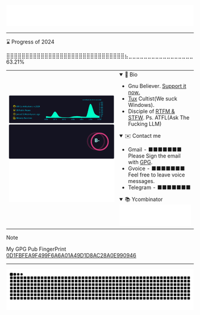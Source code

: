 ![Typing SVG](assets/typing_svg.svg)

---

<!--START_SECTION:progress-->
⌛ Progress of 2024
<!--846dbca2-5dbf-11ef-81a2-6dac37242994-->
⣿⣿⣿⣿⣿⣿⣿⣿⣿⣿⣿⣿⣿⣿⣿⣿⣿⣿⣿⣿⣿⣿⣿⣿⣿⣿⣿⣿⣿⣿⣿⣦⣀⣀⣀⣀⣀⣀⣀⣀⣀⣀⣀⣀⣀⣀⣀⣀⣀ 63.21%
<!--END_SECTION:progress-->

<table>
<tr>
<td>
<picture>
 <source media="(prefers-color-scheme: dark)" srcset="assets/profile_summary_card_dark.svg">
 <source media="(prefers-color-scheme: light)" srcset="assets/profile_summary_card.svg">
 <img alt="Summary Card" src="assets/profile_summary_card_dark.svg">
</picture>
<picture>
 <source media="(prefers-color-scheme: dark)" srcset="assets/readme_card_dark.svg">
 <source media="(prefers-color-scheme: light)" srcset="assets/readme_card.svg">
 <img alt="Readme Card" src="assets/readme_card_dark.svg">
</picture>
<picture>
 <source media="(prefers-color-scheme: dark)" srcset="assets/leet_card_dark.svg">
 <source media="(prefers-color-scheme: light)" srcset="assets/leet_card.svg">
 <img alt="LeetCode Card" src="assets/leet_card_dark.svg">
</picture>

</td>
<td>
<details open>
<summary>👋 Bio</summary>
<ul>
<li>Gnu Believer. <a href="https://my.fsf.org/join">Support it now.</a></li>
<li><a href="https://isc.tamu.edu/~lewing/linux/">Tux</a> Cultist(We suck Windows).</li>
<li>Disciple of <a href="http://www.catb.org/~esr/faqs/smart-questions.html#rtfm">RTFM & STFW</a>. Ps. ATFL(Ask The Fucking LLM)</li>
</ul>
</details>
<details open>
<summary>✉️ Contact me</summary>
<ul>
<li>
Gmail - 
<span>
■■■■■■■
<!--0x00.tor@gmail.com-->
</span>
<br>
Please Sign the email with
<a href="https://gnupg.org/">GPG</a>.
<br>
</li>
<li>
Gvoice - 
<span>
■■■■■■■
<!--+1-339-236-3169-->
</span>
<br>
Feel free to leave voice messages.
</li>
<li>
Telegram - 
<span>
■■■■■■■
<!--https://t.me/cyberpelican-->
</span>
</li>
</ul>
</details>
<details open>
<summary>📚 Ycombinator</summary>
<img alt="" src="metrics.plugin.rss.svg"/>
</details>
</td>
</tr>
</table>

> [!NOTE]
>
> My GPG Pub
> FingerPrint [0D1FBFEA9F499F6A6A01A49D1D8AC28A0E990946](https://keys.openpgp.org/search?q=0D1FBFEA9F499F6A6A01A49D1D8AC28A0E990946)

---

![](https://raw.githubusercontent.com/dhay3/dhay3/output/github-contribution-grid-snake.svg)